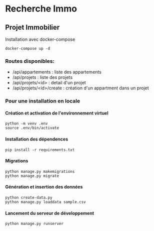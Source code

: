 # Recherche Immo
## Projet Immobilier

Installation avec docker-compose
```
docker-compose up -d
```

### Routes disponibles: 
- /api/appartements : liste des appartements
- /api/projets : liste des projets
- /api/projets/\<id\> : detail d'un projet
- /api/projets/\<id\>/create : création d'un appartment dans un projet

### Pour une installation en locale

#### Création et activation de l'environnement virtuel
```
python -m venv .env
source .env/bin/activate
```

#### Installation des dépendences
```
pip install -r requirements.txt
```

#### Migrations
```
python manage.py makemigrations
python manage.py migrate
```

#### Génération et insertion des données
```
python create-data.py
python manage.py loaddata sample.csv
```

#### Lancement du serveur de développement 
```
python manage.py runserver
```
